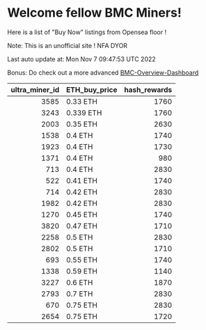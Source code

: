 # Welcome fellow BMC Miners!
Here is a list of "Buy Now" listings from Opensea floor !

Note: This is an unofficial site ! NFA DYOR

Last auto update at: Mon Nov  7 09:47:53 UTC 2022

Bonus: Do check out a more advanced [BMC-Overview-Dashboard](https://dune.com/defifunk/BMC-Overview-Dashboard)


|   ultra_miner_id | ETH_buy_price   |   hash_rewards |
|-----------------:|:----------------|---------------:|
|             3585 | 0.33 ETH        |           1760 |
|             3243 | 0.339 ETH       |           1760 |
|             2003 | 0.35 ETH        |           2630 |
|             1538 | 0.4 ETH         |           1740 |
|             1923 | 0.4 ETH         |           1730 |
|             1371 | 0.4 ETH         |            980 |
|              713 | 0.4 ETH         |           2830 |
|              522 | 0.41 ETH        |           1740 |
|              714 | 0.42 ETH        |           2830 |
|             1982 | 0.42 ETH        |           2830 |
|             1270 | 0.45 ETH        |           1740 |
|             3820 | 0.47 ETH        |           1710 |
|             2258 | 0.5 ETH         |           2830 |
|             2802 | 0.5 ETH         |           1710 |
|              693 | 0.55 ETH        |           1740 |
|             1338 | 0.59 ETH        |           1140 |
|             3227 | 0.6 ETH         |           1870 |
|             2793 | 0.7 ETH         |           2830 |
|              670 | 0.75 ETH        |           2830 |
|             2654 | 0.75 ETH        |           1720 |